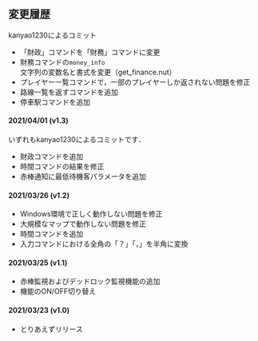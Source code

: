## 変更履歴

kanyao1230によるコミット

- 「財政」コマンドを「財務」コマンドに変更
- 財務コマンドの`money_info` 文字列の変数名と書式を変更（get_finance.nut）
- プレイヤー一覧コマンドで，一部のプレイヤーしか返されない問題を修正
- 路線一覧を返すコマンドを追加
- 停車駅コマンドを追加

#### 2021/04/01 (v1.3)

いずれもkanyao1230によるコミットです．

- 財政コマンドを追加
- 時間コマンドの結果を修正
- 赤棒通知に最低待機客パラメータを追加

#### 2021/03/26 (v1.2)

- Windows環境で正しく動作しない問題を修正
- 大規模なマップで動作しない問題を修正
- 時間コマンドを追加
- 入力コマンドにおける全角の「？」「，」を半角に変換

#### 2021/03/25 (v1.1)

- 赤棒監視およびデッドロック監視機能の追加
- 機能のON/OFF切り替え

#### 2021/03/23 (v1.0)

- とりあえずリリース